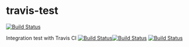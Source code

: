 travis-test
===========

[![Build Status](https://travis-ci.org/nicolae-olariu/travis-test.png?branch=master)](https://travis-ci.org/nicolae-olariu/travis-test)

Integration test with Travis CI
[![Build Status](https://travis-ci.org/nicolae-olariu/travis-test.png?branch=master)](https://travis-ci.org/nicolae-olariu/travis-test)[![Build Status](https://travis-ci.org/nicolae-olariu/travis-test.png?branch=master)](https://travis-ci.org/nicolae-olariu/travis-test)
[![Build Status](https://travis-ci.org/nicolae-olariu/travis-test.png?branch=master)](https://travis-ci.org/nicolae-olariu/travis-test)